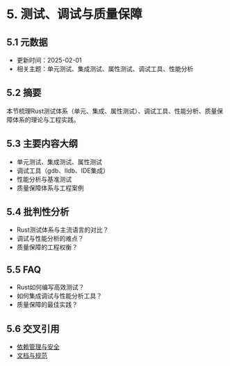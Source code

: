﻿# 5. 测试、调试与质量保障

## 5.1 元数据

- 更新时间：2025-02-01
- 相关主题：单元测试、集成测试、属性测试、调试工具、性能分析

## 5.2 摘要

本节梳理Rust测试体系（单元、集成、属性测试）、调试工具、性能分析、质量保障体系的理论与工程实践。

## 5.3 主要内容大纲

- 单元测试、集成测试、属性测试
- 调试工具（gdb、lldb、IDE集成）
- 性能分析与基准测试
- 质量保障体系与工程案例

## 5.4 批判性分析

- Rust测试体系与主流语言的对比？
- 调试与性能分析的难点？
- 质量保障的工程权衡？

## 5.5 FAQ

- Rust如何编写高效测试？
- 如何集成调试与性能分析工具？
- 质量保障的最佳实践？

## 5.6 交叉引用

- [依赖管理与安全](./04_dependency_security.md)
- [文档与规范](./06_documentation_spec.md)
